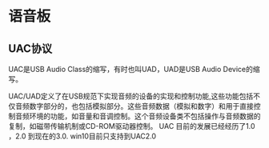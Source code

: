 
# 语音板

## UAC协议
UAC是USB Audio Class的缩写，有时也叫UAD，UAD是USB Audio Device的缩写。

UAC/UAD定义了在USB规范下实现音频的设备的实现和控制功能,这些功能包括不仅音频数字部分的，也包括模拟部分。这些音频数据（模拟和数字）和用于直接控制音频环境的功能，如音量和音调控制。这个音频设备类不包括操作与音频数据的复制，如磁带传输机制或CD-ROM驱动器控制。
UAC 目前的发展已经经历了1.0 ，2.0 到现在的3.0.
win10目前只支持到UAC2.0
